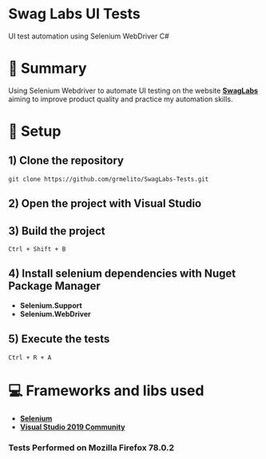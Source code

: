 # Swag Labs UI Tests
UI test automation using Selenium WebDriver C#

# :pencil: Summary
Using Selenium Webdriver to automate UI testing on the website **[SwagLabs](https://www.saucedemo.com/)** aiming to improve product quality and practice my automation skills.

# :wrench: Setup
## 1) Clone the repository
`git clone https://github.com/grmelito/SwagLabs-Tests.git`

## 2) Open the project with Visual Studio

## 3) Build the project
`Ctrl + Shift + B`

## 4) Install selenium dependencies with Nuget Package Manager
- **Selenium.Support**
- **Selenium.WebDriver**

## 5) Execute the tests
`Ctrl + R + A`

# :computer: Frameworks and libs used

- **[Selenium](https://www.selenium.dev/)**
- **[Visual Studio 2019 Community](https://visualstudio.microsoft.com/pt-br/vs/)**

### Tests Performed on Mozilla Firefox 78.0.2
